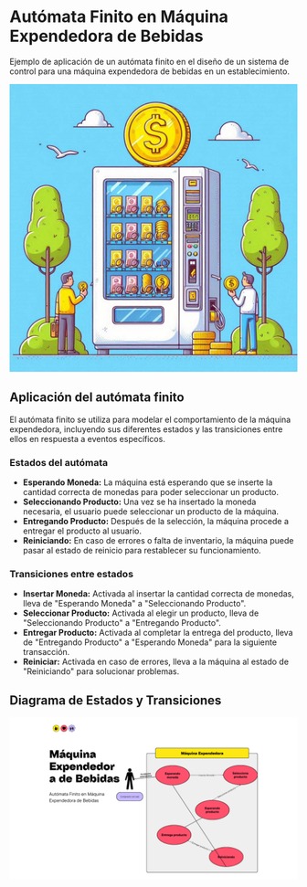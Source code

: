 # Autómata Finito en Máquina Expendedora de Bebidas

Ejemplo de aplicación de un autómata finito en el diseño de un sistema de control para una máquina expendedora de bebidas en un establecimiento.


![Diagrama](/Imagenes-tema-3/maquina-ex2.png)


## Aplicación del autómata finito

El autómata finito se utiliza para modelar el comportamiento de la máquina expendedora, incluyendo sus diferentes estados y las transiciones entre ellos en respuesta a eventos específicos.

### Estados del autómata

- **Esperando Moneda:** La máquina está esperando que se inserte la cantidad correcta de monedas para poder seleccionar un producto.
- **Seleccionando Producto:** Una vez se ha insertado la moneda necesaria, el usuario puede seleccionar un producto de la máquina.
- **Entregando Producto:** Después de la selección, la máquina procede a entregar el producto al usuario.
- **Reiniciando:** En caso de errores o falta de inventario, la máquina puede pasar al estado de reinicio para restablecer su funcionamiento.

### Transiciones entre estados

- **Insertar Moneda:** Activada al insertar la cantidad correcta de monedas, lleva de "Esperando Moneda" a "Seleccionando Producto".
- **Seleccionar Producto:** Activada al elegir un producto, lleva de "Seleccionando Producto" a "Entregando Producto".
- **Entregar Producto:** Activada al completar la entrega del producto, lleva de "Entregando Producto" a "Esperando Moneda" para la siguiente transacción.
- **Reiniciar:** Activada en caso de errores, lleva a la máquina al estado de "Reiniciando" para solucionar problemas.

## Diagrama de Estados y Transiciones
![Diagrama](/Imagenes-tema-3/maquina-expendedora.png)


